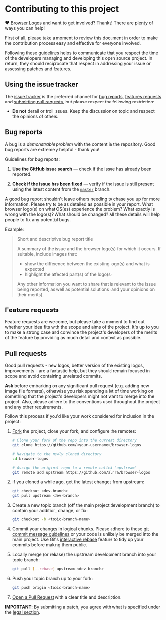 # Contributing to this project

♥ [Browser Logos](https://github.com/alrra/browser-logos/) and want to
get involved? Thanks! There are plenty of ways you can help!

First of all, please take a moment to review this document in order to
make the contribution process easy and effective for everyone involved.

Following these guidelines helps to communicate that you respect the
time of the developers managing and developing this open source project.
In return, they should reciprocate that respect in addressing your issue
or assessing patches and features.


## Using the issue tracker

The [issue tracker](https://github.com/alrra/browser-logos/issues) is
the preferred channel for [bug reports](#bugs), [features requests](#features)
and [submitting pull requests](#pull-requests), but please respect the
following restriction:

* **Do not** derail or troll issues. Keep the discussion on topic and
  respect the opinions of others.


<a name="bugs"></a>
## Bug reports

A bug is a _demonstrable problem_ with the content in the repository.
Good bug reports are extremely helpful - thank you!


Guidelines for bug reports:

1. **Use the GitHub issue search** &mdash; check if the issue has
   already been reported.

2. **Check if the issue has been fixed** &mdash; verify if the issue is
   still present using the latest content from the
   [`master`](https://github.com/alrra/browser-logos/tree/master) branch.

A good bug report shouldn't leave others needing to chase you up for
more information. Please try to be as detailed as possible in your
report. What browser logo(s) on what OS(es) experience the problem?
What exactly is wrong with the logo(s)? What should be changed? All
these details will help people to fix any potential bugs.

Example:

> Short and descriptive bug report title
>
> A summary of the issue and the browser logo(s) for which it occurs.
> If suitable, include images that:
>
>  * show the difference between the existing logo(s) and what is expected
>  * highlight the affected part(s) of the logo(s)
>
> Any other information you want to share that is relevant to the issue
> being reported, as well as potential solutions (and your opinions on
> their merits).


<a name="features"></a>
## Feature requests

Feature requests are welcome, but please take a moment to find out
whether your idea fits with the scope and aims of the project. It's
up to you to make a strong case and convince the project's developers
of the merits of the feature by providing as much detail and context
as possible.


<a name="pull-requests"></a>
## Pull requests

Good pull requests - new logos, better version of the existing logos,
improvements - are a fantastic help, but they should remain focused
in scope and avoid containing unrelated commits.

**Ask** before embarking on any significant pull request (e.g. adding
new image file formats), otherwise you risk spending a lot of time
working on something that the project's developers might not want to
merge into the project. Also, please adhere to the conventions used
throughout the project and any other requirements.

Follow this process if you'd like your work considered for inclusion
in the project:

1. [Fork](https://help.github.com/articles/fork-a-repo/) the project,
   clone your fork, and configure the remotes:

   ```bash
   # Clone your fork of the repo into the current directory
   git clone https://github.com/<your-username>/browser-logos

   # Navigate to the newly cloned directory
   cd browser-logos

   # Assign the original repo to a remote called "upstream"
   git remote add upstream https://github.com/alrra/browser-logos
   ```

2. If you cloned a while ago, get the latest changes from upstream:

   ```bash
   git checkout <dev-branch>
   git pull upstream <dev-branch>
   ```

3. Create a new topic branch (off the main project development branch)
   to contain your addition, change, or fix:

   ```bash
   git checkout -b <topic-branch-name>
   ```

4. Commit your changes in logical chunks. Please adhere to these [git
   commit message guidelines](http://tbaggery.com/2008/04/19/a-note-about-git-commit-messages.html)
   or your code is unlikely be merged into the main project. Use Git's
   [interactive rebase](https://help.github.com/articles/interactive-rebase)
   feature to tidy up your commits before making them public.

5. Locally merge (or rebase) the upstream development branch into your
   topic branch:

   ```bash
   git pull [--rebase] upstream <dev-branch>
   ```

6. Push your topic branch up to your fork:

   ```bash
   git push origin <topic-branch-name>
   ```

7. [Open a Pull Request](https://help.github.com/articles/using-pull-requests/)
    with a clear title and description.

**IMPORTANT**: By submitting a patch, you agree with what is specified
under the [legal section](https://github.com/alrra/browser-logos#legal).
